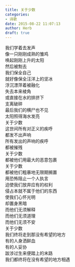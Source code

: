 ```yaml
---  
title: 关于少数  
categories:  
- 诗歌  
date: 2015-08-22 11:07:13  
author: Herb  
draft: true
---    
```

我们学着去发声    
像一只刚刚成熟的雏鸡    
唤起刚刚上升的太阳    
然后被劁去    
我们保全自己    
就好像保全汪洋上的坚冰    
浮沉漂萍着被融化    
失去本来棱角    
或直接在水的排挤下    
支离破碎    
最后我们的横尸也不见    
太阳照得海水发亮    
关于少数    
这世间所有对正义的疾呼    
都发不出声响    
所有发出的声响的疾呼    
都被摧残    
关于少数    
都被他们用最大的恶意包裹    
关于少数    
都被他们粗暴地无限期搁置    
用恐怖阻止一个人执言    
迫使我们放弃应有的权利    
侵占本就不属于他们的东西    
使我们心怀光明    
却置身黑暗    
而他们无须解释    
而他们无须道理    
而他们无须不安    
关于少数    
我们终将走到那没有希望的地方    
有的人身洒鲜血    
有的人妥协    
跋涉过生来便踏上的末路    
我们都终将在没有希望的地方相遇    
